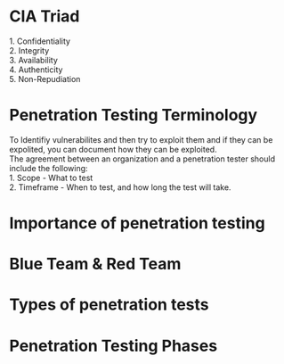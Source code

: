 <h1>CIA Triad</h1>
1. Confidentiality<br>
2. Integrity<br>
3. Availability<br>
4. Authenticity<br>
5. Non-Repudiation<br>

<h1>Penetration Testing Terminology</h1>
To Identifiy vulnerabilites and then try to exploit them and if they can be expolited, you can document how they can be exploited.<br>
The agreement between an organization and a penetration tester should include the following:<br>
  1. Scope -  What to test<br>
  2. Timeframe -  When to test, and how long the test will take.

<h1>Importance of penetration testing</h1>


<h1>Blue Team & Red Team</h1>

<h1>Types of penetration tests</h1>

<h1>Penetration Testing Phases</h1>
